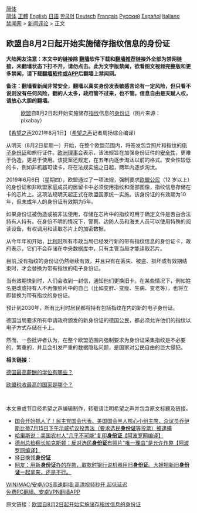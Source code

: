  <!-- 面包屑导航 --> <div class="breadcrumb"><!-- GTranslate: https://gtranslate.io/ -->  <div class="switcher notranslate">  <div class="selected">  <a href="#" onclick="return false;"> 简体</a>  </div>  <div class="option">  <a href="https://www.bannedbook.org" onclick="doGTranslate('zh-CN|zh-CN');jQuery('div.switcher div.selected a').html(jQuery(this).html());return false;" title="简体中文" class="nturl selected"> 简体</a>  <a href="https://www.bannedbook.org/zh-tw/" onclick="doGTranslate('zh-CN|zh-TW');jQuery('div.switcher div.selected a').html(jQuery(this).html());return false;" title="繁體中文" class="nturl"> 正體</a>  <a href="https://www.bannedbook.org/en/" onclick="doGTranslate('zh-CN|en');jQuery('div.switcher div.selected a').html(jQuery(this).html());return false;" title="English" class="nturl"> English</a>  <a href="https://www.bannedbook.org/ja/" onclick="doGTranslate('zh-CN|ja');jQuery('div.switcher div.selected a').html(jQuery(this).html());return false;" title="日本語" class="nturl"> 日語</a>  <a href="https://www.bannedbook.org/ko/" onclick="doGTranslate('zh-CN|ko');jQuery('div.switcher div.selected a').html(jQuery(this).html());return false;" title="한국어" class="nturl"> 한국어</a>  <a href="https://www.bannedbook.org/de/" onclick="doGTranslate('zh-CN|de');jQuery('div.switcher div.selected a').html(jQuery(this).html());return false;" title="Deutsch" class="nturl"> Deutsch</a>  <a href="https://www.bannedbook.org/fr/" onclick="doGTranslate('zh-CN|fr');jQuery('div.switcher div.selected a').html(jQuery(this).html());return false;" title="Français" class="nturl"> Français</a>  <a href="https://www.bannedbook.org/ru/" onclick="doGTranslate('zh-CN|ru');jQuery('div.switcher div.selected a').html(jQuery(this).html());return false;" title="Русский" class="nturl"> Русский</a>  <a href="https://www.bannedbook.org/es/" onclick="doGTranslate('zh-CN|es');jQuery('div.switcher div.selected a').html(jQuery(this).html());return false;" title="Español" class="nturl"> Español</a>  <a href="https://www.bannedbook.org/it/" onclick="doGTranslate('zh-CN|it');jQuery('div.switcher div.selected a').html(jQuery(this).html());return false;" title="Italiano" class="nturl"> Italiano</a>  </div>  </div>      <div class='breadcrumb-sub'><!-- Breadcrumb NavXT 6.3.0 --> <a href="https://www.bannedbook.org/" class="home">禁闻网</a> &gt; <a href="https://www.bannedbook.org/bnews/comments/" class="category">新闻评论</a> &gt; 正文</div></div><h2>欧盟自8月2日起开始实施储存指纹信息的身份证</h2> <p class="notice"><b>大陆网友注意：本文中的链接除 <a href="https://github.com/bannedbook/fanqiang" >翻墙</a>软件下载和<a href="https://github.com/killgcd/justmysocks/blob/master/README.md">翻墙推荐</a>链接外全部为禁网链接，未翻墙状态下打不开，请勿点击。此为文字版禁闻，欲看图文视频完整版和更多禁闻，请下载<a href="https://github.com/bannedbook/fanqiang">翻墙软件或APP</a>后翻墙上禁闻网。</p><p>备注：翻墙看新闻非常安全，翻墙以真实身份发表敏感言论有一定风险，但只看不说则没有任何风险，翻的人太多，政府管不过来，也不管。信息自由是天赋人权，请放心大胆的翻墙。</b></p>  <div class="entry"> <figure><figcaption><a href="https://www.bannedbook.org/bnews/tag/%e6%ac%a7%e7%9b%9f/" class="st_tag internal_tag" rel="tag" title="标签 欧盟 下的日志">欧盟</a>自8月2日起开始实施储存<a href="https://www.bannedbook.org/bnews/tag/%E6%8C%87%E7%BA%B9/" class="st_tag internal_tag" rel="tag" title="标签 指纹 下的日志">指纹</a>信息的<a href="https://www.bannedbook.org/bnews/tag/%e8%ba%ab%e4%bb%bd%e8%af%81/" class="st_tag internal_tag" rel="tag" title="标签 身份证 下的日志">身份证</a>（图片来源：pixabay）</figcaption></figure> <p>【<span class='wp_keywordlink_affiliate'><a href="https://www.soundofhope.org" title="希望之声" target="_blank">希望之声</a></span>2021年8月1日】（<a href="https://www.bannedbook.org/bnews/tag/%e5%b8%8c%e6%9c%9b%e4%b9%8b%e5%a3%b0/" class="st_tag internal_tag" rel="tag" title="标签 希望之声 下的日志">希望之声</a>记者周扬综合编译）</p> <p align="left">从明天（8月2日星期一）开始，在整个欧盟范围内，将签发包含照片和指纹的<a href="https://www.bannedbook.org/bnews/tag/%E7%94%B5%E5%AD%90%E8%BA%AB%E4%BB%BD%E8%AF%81/" class="st_tag internal_tag" rel="tag" title="标签 电子身份证 下的日志">电子身份证</a>和旅行证件。<a href="https://www.bannedbook.org/bnews/tag/%E6%AC%A7%E6%B4%B2%E7%90%86%E4%BA%8B%E4%BC%9A/" class="st_tag internal_tag" rel="tag" title="标签 欧洲理事会 下的日志">欧洲理事会</a>表示，该法规旨在加强身份证件的<a href="https://www.bannedbook.org/bnews/tag/%E5%AE%89%E5%85%A8%E6%80%A7/" class="st_tag internal_tag" rel="tag" title="标签 安全性 下的日志">安全性</a>，更难于伪造，更易于使用。该提案还规定，在五年内逐步淘汰以前的格式。安全性较低的卡，例如非机器可读卡，将在法规实施之日起，两年内逐步淘汰。</p> <p>2019年6月6日（星期四），欧盟通过了一项法规，强制要求<a href="https://www.bannedbook.org/bnews/tag/%E6%AC%A7%E7%9B%9F%E5%85%AC%E6%B0%91/" class="st_tag internal_tag" rel="tag" title="标签 欧盟公民 下的日志">欧盟公民</a>（12 岁以上）的身份证和非欧盟家庭成员的居留卡中必须使用指纹和面部图像，指纹信息存储在卡的芯片上。这项法规明天起正式在欧盟国家统一实施。该身份证的有效期为10年，但未成年人的身份证有效期为5年。</p> <p>如果身份证被伪造或被非法使用，存储在芯片中的指纹可用于确定文件是否由合法持有人持有。在身份不明的情况下，警察、边防人员和海关人员可以使用特殊的阅读设备，有权调用和读取芯片上的加密数据。</p>  <p>从今年年初开始，<a href="https://www.bannedbook.org/bnews/tag/%e6%af%94%e5%88%a9%e6%97%b6/" class="st_tag internal_tag" rel="tag" title="标签 比利时 下的日志">比利时</a>所有市政当局已经发行新的带有指纹信息的身份证卡，政府表示，它们不会存储在中央数据库中，只有主管当局才能读取芯片。</p> <p>目前,没有指纹的身份证仍然继续有效，并且只有在丢失、被盗、损坏或有效期结束时，才会替换为带有指纹的电子身份证。</p> <p>当有效期快到时，人们会收到一封信，通知他们更换旧卡。在某些情况下，例如姓名更改或持有人不再像照片中的自己（比如变胖、变瘦、生病、变老等），也将立即替换为带有指纹的身份证。</p> <p>预计到2030年，所有比利时居民都将持有包括指纹在内的新的电子身份证。</p>  <p>德国当局要求所有申请政府颁发的新身份证的德国公民，都必须允许他们的指纹以电子方式存储在卡上。</p> <p>然而，一些批评者认为，在整个欧盟范围内强制要求为身份证采集指纹是不必要的、繁重的，并且会引发严重的数据隐私问题，是国家对公民自由的巨大侵犯。</p> <p><strong>相关链接：</strong></p> <p><a href="https://www.soundofhope.org/post/528338">德国最高薪酬的学位有哪些？</a></p>  <p><a href="https://www.soundofhope.org/post/521012">欧盟税收最高的国家是哪个？</a></p> <p align="left"> </p> <p>本文章或节目经希望之声编辑制作，转载请注明希望之声并包含原文标题及链接。 </p> <ul class='op-related-articles' title='相关阅读'> <li><a href='https://www.bannedbook.org/bnews/bannedvideo/20210717/1588712.html' target='_blank'>国会开始抓人了！民主党国会代表、美国国会黑人核心小组主席、众议员乔伊斯比蒂7月15日下午示威抗议投票法（要求选民<b>身份证</b>等投票）被逮捕</a></li> <li><a href='https://www.bannedbook.org/bnews/cnnews/20210711/1584979.html' target='_blank'>哈里斯说：美国农村人"几乎不可能"复印<b>身份证</b>【阿波罗网编译】</a></li> <li><a href='https://www.bannedbook.org/bnews/cnnews/20210601/1557949.html' target='_blank'>德州总检察长帕克斯顿：反对选民<b>身份证</b>有照片"唯一理由"是允许作弊【阿波罗网编译】</a></li> <li><a href='https://www.bannedbook.org/bnews/comments/20210531/1557393.html' target='_blank'>择日换领<b>身份证</b></a></li> <li><a href='https://www.bannedbook.org/bnews/bannedvideo/20210531/1557234.html' target='_blank'>网友：用新<b>身份证</b>办的存款，取款时银行说机器用旧<b>身份证</b>。大姐把新旧<b>身份证</b>一起拿来，还是不行。</a></li> </ul> <p class="texttj"> <a href="https://github.com/bannedbook/fanqiang/wiki/V2ray%E6%9C%BA%E5%9C%BA" target="_blank">WIN/MAC/安卓/iOS高速翻墙:高清视频秒开,超低延迟</a><br/> <a href="https://github.com/bannedbook/fanqiang/wiki/%E7%A6%81%E9%97%BB%E7%BD%91%E5%AE%89%E5%8D%93%E7%BF%BB%E5%A2%99%E6%96%B0%E9%97%BBAPP" target="_blank">免费PC翻墙、安卓VPN翻墙APP</a></p> <p>原文链接：<a class="src_link"  href="https://www.soundofhope.org/post/531353" target="_blank">欧盟自8月2日起开始实施储存指纹信息的身份证</a></p><a name='sharetosocial'></a>  <div style="margin-bottom:5px;padding-bottom:5px;clear:both"> <div id="archive-pix-1" class="banner-ads"> <!-- AuctionX Display platform tag START --> <div id="26318x728x90x621x_ADSLOT2" clicktrack="%%CLICK_URL_ESC%%"></div> <!-- AuctionX Display platform tag END --> </div> <div id="archive-pix-2" class="banner-ads"> <!-- AuctionX Display platform tag START --> <div id="26315x300x250x621x_ADSLOT2" clicktrack="%%CLICK_URL_ESC%%"></div> <!-- AuctionX Display platform tag END --> </div> </div>  <div id="archive-pix-1" class="banner-ads"> <!-- AuctionX Display platform tag START --> <div id="26318x728x90x621x_ADSLOT3" clicktrack="%%CLICK_URL_ESC%%"></div> <!-- AuctionX Display platform tag END --> </div> </div><!--END ENTRY--> 